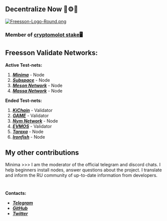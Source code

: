 ## Decentralize Now 🧬⚙️🌠
[![Freesson-Logo-Round.png](https://i.postimg.cc/Xqjc9skX/Freesson-Logo-Round.png "Freesson Logo")](https://postimg.cc/bD5thHMj)  
<h3>Member of <a href="https://cryptomolotstake.com//" target="_blank">cryptomolot stake🖥</a>  

## Freesson Validate Networks:
   
**Active Test-nets:**  
1. ***[Minima](https://minima.global/ "Minima Official Site")*** - Node  
2. ***[Subspace](https://subspace.network/ "Subspace Official Site")*** - Node  
3. ***[Meson Network](https://meson.network/ "Meson")*** - Node    
4. ***[Massa Network](https://massa.net/ "Massa Official Site")*** - Node  


**Ended Test-nets:**  
1. ***[KiChain](https://ki.thecodes.dev/validator/tkivaloper19au92d9gv0wclccayheyym98peagrwys65f8x3 "Freesson")*** - Validator  
2. ***[GAME](https://neuron.game-explorer.io/validators/gamevaloper1u3wxrlcga09gqhr72vtnlgj2sn9zan7t4splcv "Freesson")*** - Validator  
3. ***[Nym Network](https://nymtech.net/ "Nym Official Site")*** - Node  
4. ***[EVMOS](https://evmos.dev/ "Evmos Documentation")*** - Validator  
5. ***[Taraxa](https://community.taraxa.io/node "Taraxa Community Site")*** - Node  
6. ***[Ironfish](https://ironfish.network/ "Ironfish Official Site")*** - Node


## My other contributions  
Minima >>> I am the moderator of the official telegram and discord chats. I help beginners install nodes, answer questions about the project. I translate and inform the RU community of up-to-date information from developers.
#   
    
 **Contacts:**  
 * ***[Telegram](https://t.me/Freesson "@Freesson")***  
 * ***[GitHub](https://github.com/Fr33sson "@Fr33sson")***  
 * ***[Twitter](https://twitter.com/AlexFreesson "@AlexFreesson")***  
 

